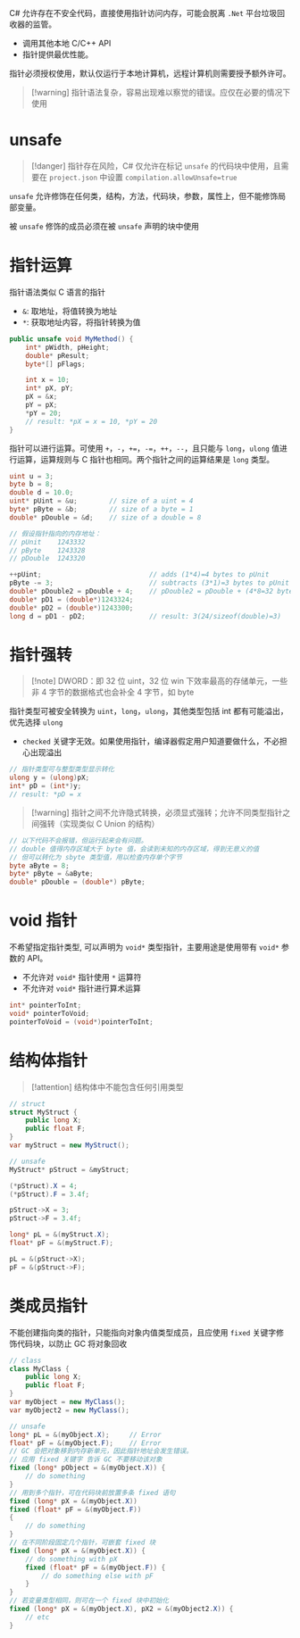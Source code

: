 C# 允许存在不安全代码，直接使用指针访问内存，可能会脱离 `.Net` 平台垃圾回收器的监管。
- 调用其他本地 C/C++ API
- 指针提供最优性能。

指针必须授权使用，默认仅运行于本地计算机，远程计算机则需要授予额外许可。

> [!warning] 指针语法复杂，容易出现难以察觉的错误。应仅在必要的情况下使用
# unsafe

> [!danger] 指针存在风险，C# 仅允许在标记 `unsafe` 的代码块中使用，且需要在 `project.json` 中设置 `compilation.allowUnsafe=true`

`unsafe` 允许修饰在任何类，结构，方法，代码块，参数，属性上，但不能修饰局部变量。

被 `unsafe` 修饰的成员必须在被 `unsafe` 声明的块中使用
# 指针运算

指针语法类似 C 语言的指针
- `&`: 取地址，将值转换为地址
- `*`: 获取地址内容，将指针转换为值

```csharp
public unsafe void MyMethod() {
    int* pWidth, pHeight;
    double* pResult;
    byte*[] pFlags;

    int x = 10;
    int* pX, pY;
    pX = &x;
    pY = pX;
    *pY = 20;
    // result: *pX = x = 10, *pY = 20
}
```

指针可以进行运算。可使用 `+`，`-`，`+=`，`-=`，`++`，`--`，且只能与 `long`，`ulong` 值进行运算，运算规则与 C 指针也相同。两个指针之间的运算结果是 `long` 类型。

```csharp
uint u = 3;
byte b = 8;
double d = 10.0;
uint* pUint = &u;        // size of a uint = 4
byte* pByte = &b;        // size of a byte = 1
double* pDouble = &d;    // size of a double = 8

// 假设指针指向的内存地址：
// pUnit    1243332
// pByte    1243328
// pDouble  1243320

++pUint;                           // adds (1*4)=4 bytes to pUnit             -> 1243336
pByte -= 3;                        // subtracts (3*1)=3 bytes to pUnit        -> 1243325
double* pDouble2 = pDouble + 4;    // pDouble2 = pDouble + (4*8=32 bytes)     -> 1243352
double* pD1 = (double*)1243324;
double* pD2 = (double*)1243300;
long d = pD1 - pD2;                // result: 3(24/sizeof(double)=3)
```
# 指针强转

> [!note] DWORD：即 32 位 uint，32 位 win 下效率最高的存储单元，一些非 4 字节的数据格式也会补全 4 字节，如 byte

指针类型可被安全转换为 `uint`，`long`，`ulong`，其他类型包括 int 都有可能溢出，优先选择 `ulong`
- `checked` 关键字无效。如果使用指针，编译器假定用户知道要做什么，不必担心出现溢出

```csharp
// 指针类型可与整型类型显示转化
ulong y = (ulong)pX;
int* pD = (int*)y;
// result: *pD = x
```

> [!warning] 指针之间不允许隐式转换，必须显式强转；允许不同类型指针之间强转（实现类似 C Union 的结构）

```csharp
// 以下代码不会报错，但运行起来会有问题。
// double 值得内存区域大于 byte 值，会读到未知的内存区域，得到无意义的值
// 但可以转化为 sbyte 类型值，用以检查内存单个字节
byte aByte = 8;
byte* pByte = &aByte;
double* pDouble = (double*) pByte;
```
# void 指针

不希望指定指针类型, 可以声明为 `void*` 类型指针，主要用途是使用带有 `void*` 参数的 API。
- 不允许对 `void*` 指针使用 `*` 运算符
- 不允许对 `void*` 指针进行算术运算

```csharp
int* pointerToInt;
void* pointerToVoid;
pointerToVoid = (void*)pointerToInt;
```
# 结构体指针

> [!attention] 结构体中不能包含任何引用类型

```csharp
// struct
struct MyStruct {
    public long X;
    public float F;
}
var myStruct = new MyStruct();

// unsafe
MyStruct* pStruct = &myStruct;

(*pStruct).X = 4;
(*pStruct).F = 3.4f;

pStruct->X = 3;
pStruct->F = 3.4f;

long* pL = &(myStruct.X);
float* pF = &(myStruct.F);

pL = &(pStruct->X);
pF = &(pStruct->F);
```
# 类成员指针

不能创建指向类的指针，只能指向对象内值类型成员，且应使用 `fixed` 关键字修饰代码块，以防止 GC 将对象回收

```csharp
// class
class MyClass {
    public long X;
    public float F;
}
var myObject = new MyClass();
var myObject2 = new MyClass();

// unsafe
long* pL = &(myObject.X);     // Error
float* pF = &(myObject.F);    // Error
// GC 会把对象移到内存新单元，因此指针地址会发生错误。
// 应用 fixed 关键字 告诉 GC 不要移动该对象
fixed (long* pObject = &(myObject.X)) {
    // do something
}
// 用到多个指针，可在代码块前放置多条 fixed 语句
fixed (long* pX = &(myObject.X))
fixed (float* pF = &(myObject.F))
{
    // do something
}
// 在不同阶段固定几个指针，可嵌套 fixed 块
fixed (long* pX = &(myObject.X)) {
    // do something with pX
    fixed (float* pF = &(myObject.F)) {
        // do something else with pF
    }
}
// 若变量类型相同，则可在一个 fixed 块中初始化
fixed (long* pX = &(myObject.X), pX2 = &(myObject2.X)) {
    // etc
}
```
